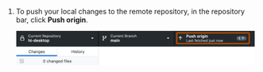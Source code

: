 1. To push your local changes to the remote repository, in the repository bar, click **Push origin**.

   ![Screenshot of the repository bar. A button, labeled "Push origin", is highlighted with an orange outline.](/assets/images/help/desktop/push-to-origin.png)

